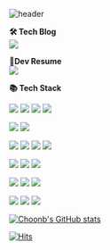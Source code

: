 ![header](https://capsule-render.vercel.app/api?type=waving&color=gradient&height=400&text=ChoonB's%20GitHub&desc=BackEnd%20Developer%20from%20Korea&theme=vue-dark)

**🛠 Tech Blog**
<br>
<a href="https://velog.io/@choonbok22"><img src="https://img.shields.io/badge/ChoonB's%20Velog-20C997?style=for-the-badge&logo=velog&logoColor=white"></a>
<br>

**🔎Dev Resume**
<br>
<a href="https://miniature-smelt-728.notion.site/002531c8f5444a01a7934cfd4625a802"><img src="https://img.shields.io/badge/Resume-000000?style=for-the-badge&logo=notion&logoColor=white"></a>

**📚 Tech Stack**
<br>

<img src="https://img.shields.io/badge/java-007396?style=for-the-badge&logo=openjdk&logoColor=white"> <img src="https://img.shields.io/badge/Kotlin-7F52FF?style=for-the-badge&logo=Kotlin&logoColor=white">  <img src="https://img.shields.io/badge/Android-3DDC84?style=for-the-badge&logo=android&logoColor=white"> <img src="https://img.shields.io/badge/python-3776AB?style=for-the-badge&logo=python&logoColor=white">

<img src="https://img.shields.io/badge/spring boot-6DB33F?style=for-the-badge&logo=springboot&logoColor=white"> <img src="https://img.shields.io/badge/spring security-6DB33F?style=for-the-badge&logo=springsecurity&logoColor=white"> 

<img src="https://img.shields.io/badge/amazon%20aws-232F3E?style=for-the-badge&logo=amazonaws&logoColor=white"> <img src="https://img.shields.io/badge/mysql-4479A1?style=for-the-badge&logo=mysql&logoColor=white"> <img src="https://img.shields.io/badge/Redis-DC382D?style=for-the-badge&logo=Redis&logoColor=white"> <img src="https://img.shields.io/badge/docker-2496ED?style=for-the-badge&logo=docker&logoColor=white">

<img src="https://img.shields.io/badge/git-F05032?style=for-the-badge&logo=git&logoColor=white"> <img src="https://img.shields.io/badge/github-181717?style=for-the-badge&logo=github&logoColor=white"> <img src="https://img.shields.io/badge/github%20actions-2088FF?style=for-the-badge&logo=githubactions&logoColor=white">

<img src="https://img.shields.io/badge/html5-E34F26?style=for-the-badge&logo=html5&logoColor=white"> <img src="https://img.shields.io/badge/javascript-F7DF1E?style=for-the-badge&logo=javascript&logoColor=black"> <img src="https://img.shields.io/badge/css3-1572B6?style=for-the-badge&logo=css3&logoColor=white">

<img src="https://img.shields.io/badge/junit5-25A162?style=for-the-badge&logo=junit5&logoColor=white"> <img src="https://img.shields.io/badge/apache%20jmeter-D22128?style=for-the-badge&logo=apachejmeter&logoColor=white"> <img src="https://img.shields.io/badge/grafana-F46800?style=for-the-badge&logo=grafana&logoColor=white">

[![Choonb's GitHub stats](https://github-readme-stats.vercel.app/api?username=ChoonB&count_private=true)](https://github.com/anuraghazra/github-readme-stats)

[![Hits](https://hits.seeyoufarm.com/api/count/incr/badge.svg?url=https%3A%2F%2Fgithub.com%2FChoonB&count_bg=%2379C83D&title_bg=%23555555&icon=&icon_color=%23E7E7E7&title=hits&edge_flat=false)](https://hits.seeyoufarm.com)
